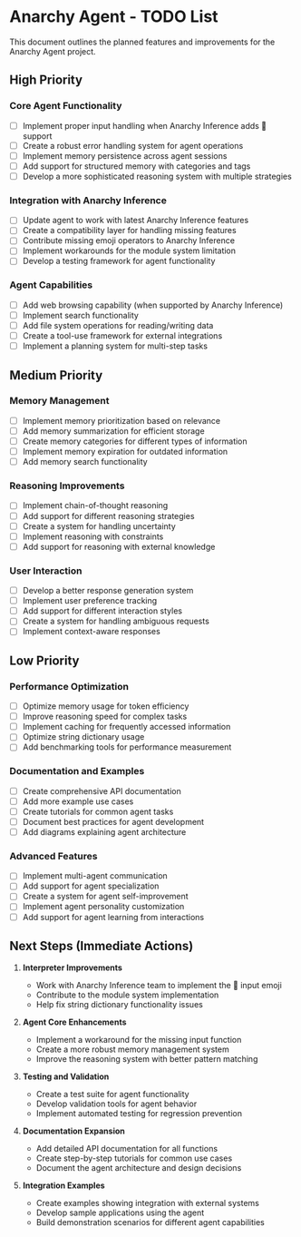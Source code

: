 # Anarchy Agent - TODO List

This document outlines the planned features and improvements for the Anarchy Agent project.

## High Priority

### Core Agent Functionality
- [ ] Implement proper input handling when Anarchy Inference adds 🎤 support
- [ ] Create a robust error handling system for agent operations
- [ ] Implement memory persistence across agent sessions
- [ ] Add support for structured memory with categories and tags
- [ ] Develop a more sophisticated reasoning system with multiple strategies

### Integration with Anarchy Inference
- [ ] Update agent to work with latest Anarchy Inference features
- [ ] Create a compatibility layer for handling missing features
- [ ] Contribute missing emoji operators to Anarchy Inference
- [ ] Implement workarounds for the module system limitation
- [ ] Develop a testing framework for agent functionality

### Agent Capabilities
- [ ] Add web browsing capability (when supported by Anarchy Inference)
- [ ] Implement search functionality
- [ ] Add file system operations for reading/writing data
- [ ] Create a tool-use framework for external integrations
- [ ] Implement a planning system for multi-step tasks

## Medium Priority

### Memory Management
- [ ] Implement memory prioritization based on relevance
- [ ] Add memory summarization for efficient storage
- [ ] Create memory categories for different types of information
- [ ] Implement memory expiration for outdated information
- [ ] Add memory search functionality

### Reasoning Improvements
- [ ] Implement chain-of-thought reasoning
- [ ] Add support for different reasoning strategies
- [ ] Create a system for handling uncertainty
- [ ] Implement reasoning with constraints
- [ ] Add support for reasoning with external knowledge

### User Interaction
- [ ] Develop a better response generation system
- [ ] Implement user preference tracking
- [ ] Add support for different interaction styles
- [ ] Create a system for handling ambiguous requests
- [ ] Implement context-aware responses

## Low Priority

### Performance Optimization
- [ ] Optimize memory usage for token efficiency
- [ ] Improve reasoning speed for complex tasks
- [ ] Implement caching for frequently accessed information
- [ ] Optimize string dictionary usage
- [ ] Add benchmarking tools for performance measurement

### Documentation and Examples
- [ ] Create comprehensive API documentation
- [ ] Add more example use cases
- [ ] Create tutorials for common agent tasks
- [ ] Document best practices for agent development
- [ ] Add diagrams explaining agent architecture

### Advanced Features
- [ ] Implement multi-agent communication
- [ ] Add support for agent specialization
- [ ] Create a system for agent self-improvement
- [ ] Implement agent personality customization
- [ ] Add support for agent learning from interactions

## Next Steps (Immediate Actions)

1. **Interpreter Improvements**
   - Work with Anarchy Inference team to implement the 🎤 input emoji
   - Contribute to the module system implementation
   - Help fix string dictionary functionality issues

2. **Agent Core Enhancements**
   - Implement a workaround for the missing input function
   - Create a more robust memory management system
   - Improve the reasoning system with better pattern matching

3. **Testing and Validation**
   - Create a test suite for agent functionality
   - Develop validation tools for agent behavior
   - Implement automated testing for regression prevention

4. **Documentation Expansion**
   - Add detailed API documentation for all functions
   - Create step-by-step tutorials for common use cases
   - Document the agent architecture and design decisions

5. **Integration Examples**
   - Create examples showing integration with external systems
   - Develop sample applications using the agent
   - Build demonstration scenarios for different agent capabilities
